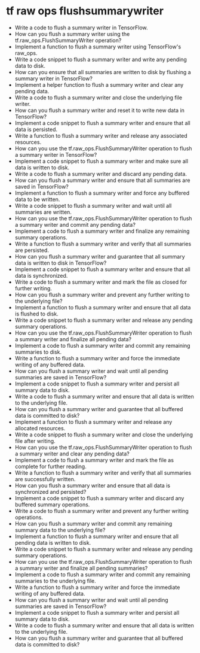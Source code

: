 # tf raw ops flushsummarywriter

- Write a code to flush a summary writer in TensorFlow.
- How can you flush a summary writer using the tf.raw_ops.FlushSummaryWriter operation?
- Implement a function to flush a summary writer using TensorFlow's raw_ops.
- Write a code snippet to flush a summary writer and write any pending data to disk.
- How can you ensure that all summaries are written to disk by flushing a summary writer in TensorFlow?
- Implement a helper function to flush a summary writer and clear any pending data.
- Write a code to flush a summary writer and close the underlying file writer.
- How can you flush a summary writer and reset it to write new data in TensorFlow?
- Implement a code snippet to flush a summary writer and ensure that all data is persisted.
- Write a function to flush a summary writer and release any associated resources.
- How can you use the tf.raw_ops.FlushSummaryWriter operation to flush a summary writer in TensorFlow?
- Implement a code snippet to flush a summary writer and make sure all data is written to disk.
- Write a code to flush a summary writer and discard any pending data.
- How can you flush a summary writer and ensure that all summaries are saved in TensorFlow?
- Implement a function to flush a summary writer and force any buffered data to be written.
- Write a code snippet to flush a summary writer and wait until all summaries are written.
- How can you use the tf.raw_ops.FlushSummaryWriter operation to flush a summary writer and commit any pending data?
- Implement a code to flush a summary writer and finalize any remaining summary operations.
- Write a function to flush a summary writer and verify that all summaries are persisted.
- How can you flush a summary writer and guarantee that all summary data is written to disk in TensorFlow?
- Implement a code snippet to flush a summary writer and ensure that all data is synchronized.
- Write a code to flush a summary writer and mark the file as closed for further writing.
- How can you flush a summary writer and prevent any further writing to the underlying file?
- Implement a function to flush a summary writer and ensure that all data is flushed to disk.
- Write a code snippet to flush a summary writer and release any pending summary operations.
- How can you use the tf.raw_ops.FlushSummaryWriter operation to flush a summary writer and finalize all pending data?
- Implement a code to flush a summary writer and commit any remaining summaries to disk.
- Write a function to flush a summary writer and force the immediate writing of any buffered data.
- How can you flush a summary writer and wait until all pending summaries are saved in TensorFlow?
- Implement a code snippet to flush a summary writer and persist all summary data to disk.
- Write a code to flush a summary writer and ensure that all data is written to the underlying file.
- How can you flush a summary writer and guarantee that all buffered data is committed to disk?
- Implement a function to flush a summary writer and release any allocated resources.
- Write a code snippet to flush a summary writer and close the underlying file after writing.
- How can you use the tf.raw_ops.FlushSummaryWriter operation to flush a summary writer and clear any pending data?
- Implement a code to flush a summary writer and mark the file as complete for further reading.
- Write a function to flush a summary writer and verify that all summaries are successfully written.
- How can you flush a summary writer and ensure that all data is synchronized and persisted?
- Implement a code snippet to flush a summary writer and discard any buffered summary operations.
- Write a code to flush a summary writer and prevent any further writing operations.
- How can you flush a summary writer and commit any remaining summary data to the underlying file?
- Implement a function to flush a summary writer and ensure that all pending data is written to disk.
- Write a code snippet to flush a summary writer and release any pending summary operations.
- How can you use the tf.raw_ops.FlushSummaryWriter operation to flush a summary writer and finalize all pending summaries?
- Implement a code to flush a summary writer and commit any remaining summaries to the underlying file.
- Write a function to flush a summary writer and force the immediate writing of any buffered data.
- How can you flush a summary writer and wait until all pending summaries are saved in TensorFlow?
- Implement a code snippet to flush a summary writer and persist all summary data to disk.
- Write a code to flush a summary writer and ensure that all data is written to the underlying file.
- How can you flush a summary writer and guarantee that all buffered data is committed to disk?